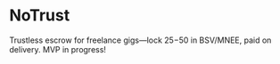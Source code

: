 # NoTrust
Trustless escrow for freelance gigs—lock $25-$50 in BSV/MNEE, paid on delivery. MVP in progress!
